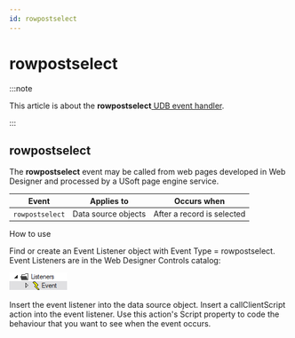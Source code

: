```yaml
---
id: rowpostselect
---
```


# rowpostselect




:::note

This article is about the **rowpostselect**[ UDB event handler](/Web_and_app_UIs/UDB_Events).

:::

## **rowpostselect**

The **rowpostselect** event may be called from web pages developed in Web Designer and processed by a USoft page engine service.

|**Event**|**Applies to**|**Occurs when**|
|--------|--------|--------|
|`rowpostselect`|Data source objects|After a record is selected|



How to use

Find or create an Event Listener object with Event Type = rowpostselect. Event Listeners are in the Web Designer Controls catalog:

![](./assets/ff8672be-ff07-426e-ba7e-0ecf37444b63.png)

Insert the event listener into the data source object. Insert a callClientScript action into the event listener. Use this action's Script property to code the behaviour that you want to see when the event occurs.